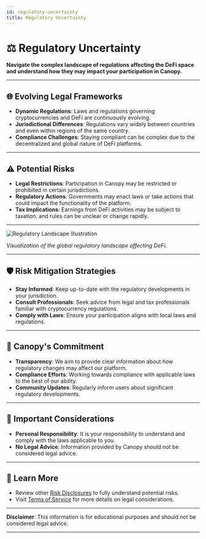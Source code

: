 ```yaml
---
id: regulatory-uncertainty
title: Regulatory Uncertainty
---
```


# ⚖️ Regulatory Uncertainty

**Navigate the complex landscape of regulations affecting the DeFi space and understand how they may impact your participation in Canopy.**

---

## 🌐 **Evolving Legal Frameworks**

- **Dynamic Regulations**: Laws and regulations governing cryptocurrencies and DeFi are continuously evolving.
- **Jurisdictional Differences**: Regulations vary widely between countries and even within regions of the same country.
- **Compliance Challenges**: Staying compliant can be complex due to the decentralized and global nature of DeFi platforms.

---

## ⚠️ **Potential Risks**

- **Legal Restrictions**: Participation in Canopy may be restricted or prohibited in certain jurisdictions.
- **Regulatory Actions**: Governments may enact laws or take actions that could impact the functionality of the platform.
- **Tax Implications**: Earnings from DeFi activities may be subject to taxation, and rules can be unclear or change rapidly.

---

![Regulatory Landscape Illustration](../assets/images/regulatory-landscape.png)

*Visualization of the global regulatory landscape affecting DeFi.*

---

## 🛡️ **Risk Mitigation Strategies**

- **Stay Informed**: Keep up-to-date with the regulatory developments in your jurisdiction.
- **Consult Professionals**: Seek advice from legal and tax professionals familiar with cryptocurrency regulations.
- **Comply with Laws**: Ensure your participation aligns with local laws and regulations.

---

## 🤝 **Canopy's Commitment**

- **Transparency**: We aim to provide clear information about how regulatory changes may affect our platform.
- **Compliance Efforts**: Working towards compliance with applicable laws to the best of our ability.
- **Community Updates**: Regularly inform users about significant regulatory developments.

---

## 📖 **Important Considerations**

- **Personal Responsibility**: It is your responsibility to understand and comply with the laws applicable to you.
- **No Legal Advice**: Information provided by Canopy should not be considered legal advice.

---

## 📖 **Learn More**

- Review other [Risk Disclosures](liquidity-risks.md) to fully understand potential risks.
- Visit [Terms of Service](../terms-of-service-and-user-agreements/terms-of-service.md) for more details on legal considerations.

---

**Disclaimer**: This information is for educational purposes and should not be considered legal advice.

---

